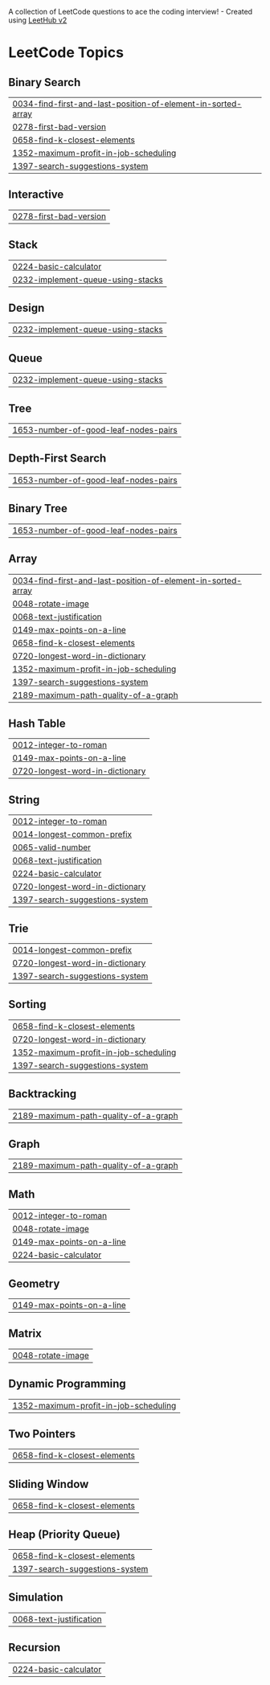 A collection of LeetCode questions to ace the coding interview! - Created using [LeetHub v2](https://github.com/arunbhardwaj/LeetHub-2.0)
<!---LeetCode Topics Start-->
# LeetCode Topics
## Binary Search
|  |
| ------- |
| [0034-find-first-and-last-position-of-element-in-sorted-array](https://github.com/deepakparamesh/top-DSA-questions/tree/master/0034-find-first-and-last-position-of-element-in-sorted-array) |
| [0278-first-bad-version](https://github.com/deepakparamesh/top-dsa-questions/tree/master/0278-first-bad-version) |
| [0658-find-k-closest-elements](https://github.com/deepakparamesh/top-DSA-questions/tree/master/0658-find-k-closest-elements) |
| [1352-maximum-profit-in-job-scheduling](https://github.com/deepakparamesh/top-DSA-questions/tree/master/1352-maximum-profit-in-job-scheduling) |
| [1397-search-suggestions-system](https://github.com/deepakparamesh/top-DSA-questions/tree/master/1397-search-suggestions-system) |
## Interactive
|  |
| ------- |
| [0278-first-bad-version](https://github.com/deepakparamesh/top-dsa-questions/tree/master/0278-first-bad-version) |
## Stack
|  |
| ------- |
| [0224-basic-calculator](https://github.com/deepakparamesh/top-DSA-questions/tree/master/0224-basic-calculator) |
| [0232-implement-queue-using-stacks](https://github.com/deepakparamesh/top-dsa-questions/tree/master/0232-implement-queue-using-stacks) |
## Design
|  |
| ------- |
| [0232-implement-queue-using-stacks](https://github.com/deepakparamesh/top-dsa-questions/tree/master/0232-implement-queue-using-stacks) |
## Queue
|  |
| ------- |
| [0232-implement-queue-using-stacks](https://github.com/deepakparamesh/top-dsa-questions/tree/master/0232-implement-queue-using-stacks) |
## Tree
|  |
| ------- |
| [1653-number-of-good-leaf-nodes-pairs](https://github.com/deepakparamesh/top-dsa-questions/tree/master/1653-number-of-good-leaf-nodes-pairs) |
## Depth-First Search
|  |
| ------- |
| [1653-number-of-good-leaf-nodes-pairs](https://github.com/deepakparamesh/top-dsa-questions/tree/master/1653-number-of-good-leaf-nodes-pairs) |
## Binary Tree
|  |
| ------- |
| [1653-number-of-good-leaf-nodes-pairs](https://github.com/deepakparamesh/top-dsa-questions/tree/master/1653-number-of-good-leaf-nodes-pairs) |
## Array
|  |
| ------- |
| [0034-find-first-and-last-position-of-element-in-sorted-array](https://github.com/deepakparamesh/top-DSA-questions/tree/master/0034-find-first-and-last-position-of-element-in-sorted-array) |
| [0048-rotate-image](https://github.com/deepakparamesh/top-dsa-questions/tree/master/0048-rotate-image) |
| [0068-text-justification](https://github.com/deepakparamesh/top-DSA-questions/tree/master/0068-text-justification) |
| [0149-max-points-on-a-line](https://github.com/deepakparamesh/top-DSA-questions/tree/master/0149-max-points-on-a-line) |
| [0658-find-k-closest-elements](https://github.com/deepakparamesh/top-DSA-questions/tree/master/0658-find-k-closest-elements) |
| [0720-longest-word-in-dictionary](https://github.com/deepakparamesh/top-dsa-questions/tree/master/0720-longest-word-in-dictionary) |
| [1352-maximum-profit-in-job-scheduling](https://github.com/deepakparamesh/top-DSA-questions/tree/master/1352-maximum-profit-in-job-scheduling) |
| [1397-search-suggestions-system](https://github.com/deepakparamesh/top-DSA-questions/tree/master/1397-search-suggestions-system) |
| [2189-maximum-path-quality-of-a-graph](https://github.com/deepakparamesh/top-dsa-questions/tree/master/2189-maximum-path-quality-of-a-graph) |
## Hash Table
|  |
| ------- |
| [0012-integer-to-roman](https://github.com/deepakparamesh/top-DSA-questions/tree/master/0012-integer-to-roman) |
| [0149-max-points-on-a-line](https://github.com/deepakparamesh/top-DSA-questions/tree/master/0149-max-points-on-a-line) |
| [0720-longest-word-in-dictionary](https://github.com/deepakparamesh/top-dsa-questions/tree/master/0720-longest-word-in-dictionary) |
## String
|  |
| ------- |
| [0012-integer-to-roman](https://github.com/deepakparamesh/top-DSA-questions/tree/master/0012-integer-to-roman) |
| [0014-longest-common-prefix](https://github.com/deepakparamesh/top-dsa-questions/tree/master/0014-longest-common-prefix) |
| [0065-valid-number](https://github.com/deepakparamesh/top-DSA-questions/tree/master/0065-valid-number) |
| [0068-text-justification](https://github.com/deepakparamesh/top-DSA-questions/tree/master/0068-text-justification) |
| [0224-basic-calculator](https://github.com/deepakparamesh/top-DSA-questions/tree/master/0224-basic-calculator) |
| [0720-longest-word-in-dictionary](https://github.com/deepakparamesh/top-dsa-questions/tree/master/0720-longest-word-in-dictionary) |
| [1397-search-suggestions-system](https://github.com/deepakparamesh/top-DSA-questions/tree/master/1397-search-suggestions-system) |
## Trie
|  |
| ------- |
| [0014-longest-common-prefix](https://github.com/deepakparamesh/top-dsa-questions/tree/master/0014-longest-common-prefix) |
| [0720-longest-word-in-dictionary](https://github.com/deepakparamesh/top-dsa-questions/tree/master/0720-longest-word-in-dictionary) |
| [1397-search-suggestions-system](https://github.com/deepakparamesh/top-DSA-questions/tree/master/1397-search-suggestions-system) |
## Sorting
|  |
| ------- |
| [0658-find-k-closest-elements](https://github.com/deepakparamesh/top-DSA-questions/tree/master/0658-find-k-closest-elements) |
| [0720-longest-word-in-dictionary](https://github.com/deepakparamesh/top-dsa-questions/tree/master/0720-longest-word-in-dictionary) |
| [1352-maximum-profit-in-job-scheduling](https://github.com/deepakparamesh/top-DSA-questions/tree/master/1352-maximum-profit-in-job-scheduling) |
| [1397-search-suggestions-system](https://github.com/deepakparamesh/top-DSA-questions/tree/master/1397-search-suggestions-system) |
## Backtracking
|  |
| ------- |
| [2189-maximum-path-quality-of-a-graph](https://github.com/deepakparamesh/top-dsa-questions/tree/master/2189-maximum-path-quality-of-a-graph) |
## Graph
|  |
| ------- |
| [2189-maximum-path-quality-of-a-graph](https://github.com/deepakparamesh/top-dsa-questions/tree/master/2189-maximum-path-quality-of-a-graph) |
## Math
|  |
| ------- |
| [0012-integer-to-roman](https://github.com/deepakparamesh/top-DSA-questions/tree/master/0012-integer-to-roman) |
| [0048-rotate-image](https://github.com/deepakparamesh/top-dsa-questions/tree/master/0048-rotate-image) |
| [0149-max-points-on-a-line](https://github.com/deepakparamesh/top-DSA-questions/tree/master/0149-max-points-on-a-line) |
| [0224-basic-calculator](https://github.com/deepakparamesh/top-DSA-questions/tree/master/0224-basic-calculator) |
## Geometry
|  |
| ------- |
| [0149-max-points-on-a-line](https://github.com/deepakparamesh/top-DSA-questions/tree/master/0149-max-points-on-a-line) |
## Matrix
|  |
| ------- |
| [0048-rotate-image](https://github.com/deepakparamesh/top-dsa-questions/tree/master/0048-rotate-image) |
## Dynamic Programming
|  |
| ------- |
| [1352-maximum-profit-in-job-scheduling](https://github.com/deepakparamesh/top-DSA-questions/tree/master/1352-maximum-profit-in-job-scheduling) |
## Two Pointers
|  |
| ------- |
| [0658-find-k-closest-elements](https://github.com/deepakparamesh/top-DSA-questions/tree/master/0658-find-k-closest-elements) |
## Sliding Window
|  |
| ------- |
| [0658-find-k-closest-elements](https://github.com/deepakparamesh/top-DSA-questions/tree/master/0658-find-k-closest-elements) |
## Heap (Priority Queue)
|  |
| ------- |
| [0658-find-k-closest-elements](https://github.com/deepakparamesh/top-DSA-questions/tree/master/0658-find-k-closest-elements) |
| [1397-search-suggestions-system](https://github.com/deepakparamesh/top-DSA-questions/tree/master/1397-search-suggestions-system) |
## Simulation
|  |
| ------- |
| [0068-text-justification](https://github.com/deepakparamesh/top-DSA-questions/tree/master/0068-text-justification) |
## Recursion
|  |
| ------- |
| [0224-basic-calculator](https://github.com/deepakparamesh/top-DSA-questions/tree/master/0224-basic-calculator) |
<!---LeetCode Topics End-->
